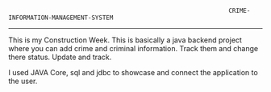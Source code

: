                                                                  CRIME-INFORMATION-MANAGEMENT-SYSTEM
-------------------------------------------------------------------------------------------------------------------------------------------------------------------------

This is my Construction Week. This is basically a java backend project where you can add crime and criminal information. 
Track them and change there status. 
Update and track.

I used JAVA Core, sql and jdbc to showcase and connect the application to the user.

